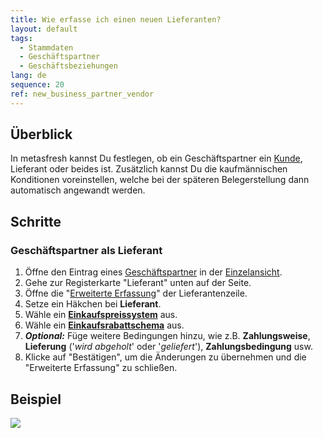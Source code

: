 ```yaml
---
title: Wie erfasse ich einen neuen Lieferanten?
layout: default
tags:
  - Stammdaten
  - Geschäftspartner
  - Geschäftsbeziehungen
lang: de
sequence: 20
ref: new_business_partner_vendor
---
```


## Überblick
In metasfresh kannst Du festlegen, ob ein Geschäftspartner ein [Kunde](Neuer_Geschaeftspartner_Kunde), Lieferant oder beides ist. Zusätzlich kannst Du die kaufmännischen Konditionen voreinstellen, welche bei der späteren Belegerstellung dann automatisch angewandt werden.

## Schritte

### Geschäftspartner als Lieferant
1. Öffne den Eintrag eines [Geschäftspartner](Neuer_Geschaeftspartner) in der [Einzelansicht](Ansichten).
1. Gehe zur Registerkarte "Lieferant" unten auf der Seite.
1. Öffne die "[Erweiterte Erfassung](AdvancedEditTab_Öffnen)" der Lieferantenzeile.
1. Setze ein Häkchen bei **Lieferant**.
1. Wähle ein [**Einkaufspreissystem**](Preissystem_anlegen) aus.
1. Wähle ein [**Einkaufsrabattschema**](Preiskonditionen_in_metasfresh) aus.
1. ***Optional:*** Füge weitere Bedingungen hinzu, wie z.B. **Zahlungsweise**, **Lieferung** ('*wird abgeholt*' oder '*geliefert*'), **Zahlungsbedingung** usw.
1. Klicke auf "Bestätigen", um die Änderungen zu übernehmen und die "Erweiterte Erfassung" zu schließen.

## Beispiel
![](assets/Neuer_Geschaeftspartner_Lieferant.gif)
